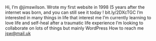 Hi, I’m @jimswilson. Wrote my first website in 1998 (5 years after the internet was born, and you can still see it today ! bit.ly/2DXcTGC
I’m interested in many things in life that interest me
I’m currently learning to love life and self-heal after a traumatic life experience
I’m looking to collaborate on lots of things but mainly WordPress
How to reach me jsw@mail.uk

<!---
jimswilson/jimswilson is a ✨ special ✨ repository because its `README.md` (this file) appears on your GitHub profile.
You can click the Preview link to take a look at your changes.
--->
